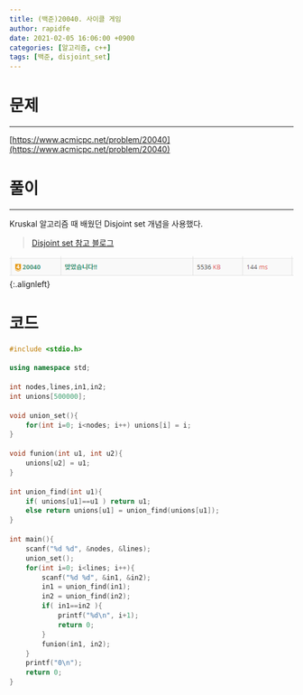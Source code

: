 ```yaml
---
title: (백준)20040. 사이클 게임
author: rapidfe
date: 2021-02-05 16:06:00 +0900
categories: [알고리즘, c++]
tags: [백준, disjoint_set]
---
```


# 문제

---

[https://www.acmicpc.net/problem/20040](https://www.acmicpc.net/problem/20040)



# 풀이

---

Kruskal 알고리즘 때 배웠던 Disjoint set 개념을 사용했다.

> [Disjoint set 참고 블로그](https://gmlwjd9405.github.io/2018/08/31/algorithm-union-find.html)

![pass](/assets/img/baek/20040.png){:.alignleft}



# 코드

```c++
#include <stdio.h>

using namespace std;

int nodes,lines,in1,in2;
int unions[500000];

void union_set(){
    for(int i=0; i<nodes; i++) unions[i] = i;
}

void funion(int u1, int u2){
    unions[u2] = u1;
}

int union_find(int u1){
    if( unions[u1]==u1 ) return u1;
    else return unions[u1] = union_find(unions[u1]);
}

int main(){
    scanf("%d %d", &nodes, &lines);
    union_set();
    for(int i=0; i<lines; i++){
        scanf("%d %d", &in1, &in2);
        in1 = union_find(in1);
        in2 = union_find(in2);
        if( in1==in2 ){
            printf("%d\n", i+1);
            return 0;
        }
        funion(in1, in2);
    }
    printf("0\n");
    return 0;
}
```